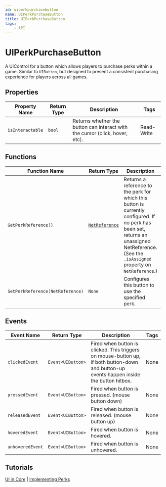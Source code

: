 ```yaml
---
id: uiperkpurchasebutton
name: UIPerkPurchaseButton
title: UIPerkPurchaseButton
tags:
    - API
---
```


# UIPerkPurchaseButton

A UIControl for a button which allows players to purchase perks within a game. Similar to `UIButton`, but designed to present a consistent purchasing experience for players across all games.

## Properties

| Property Name | Return Type | Description | Tags |
| -------- | ----------- | ----------- | ---- |
| `isInteractable` | `bool` | Returns whether the button can interact with the cursor (click, hover, etc). | Read-Write |

## Functions

| Function Name | Return Type | Description | Tags |
| -------- | ----------- | ----------- | ---- |
| `GetPerkReference()` | [`NetReference`](netreference.md) | Returns a reference to the perk for which this button is currently configured. If no perk has been set, returns an unassigned NetReference. (See the `.isAssigned` property on `NetReference`.) | None |
| `SetPerkReference(NetReference)` | `None` | Configures this button to use the specified perk. | None |

## Events

| Event Name | Return Type | Description | Tags |
| ----- | ----------- | ----------- | ---- |
| `clickedEvent` | `Event<UIButton>` | Fired when button is clicked. This triggers on mouse-button up, if both button-down and button-up events happen inside the button hitbox. | None |
| `pressedEvent` | `Event<UIButton>` | Fired when button is pressed. (mouse button down) | None |
| `releasedEvent` | `Event<UIButton>` | Fired when button is released. (mouse button up) | None |
| `hoveredEvent` | `Event<UIButton>` | Fired when button is hovered. | None |
| `unhoveredEvent` | `Event<UIButton>` | Fired when button is unhovered. | None |

## Tutorials

[UI in Core](../tutorials/ui_reference.md) | [Implementing Perks](../perks/implementing_perks.md)
